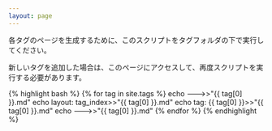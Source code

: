 ```yaml
---
layout: page
---
```


各タグのページを生成するために、このスクリプトをタグフォルダの下で実行してください。

新しいタグを追加した場合は、このページにアクセスして、再度スクリプトを実行する必要があります。

{% highlight bash %}
{% for tag in site.tags %}
echo --->>"{{ tag[0] }}.md"
echo layout: tag_index>>"{{ tag[0] }}.md"
echo tag: {{ tag[0] }}>>"{{ tag[0] }}.md"
echo --->>"{{ tag[0] }}.md"
{% endfor %}
{% endhighlight %}
